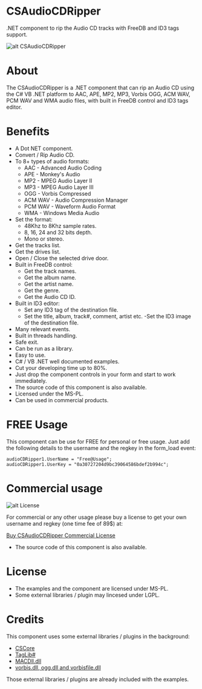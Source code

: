 # CSAudioCDRipper
.NET component to rip the Audio CD tracks with FreeDB and ID3 tags support.

![alt CSAudioCDRipper](https://www.microncode.com/images/developers/cs-audio-cd-ripper/images/cs-audio-cd-ripper.png "CSAudioCDRipper")

# About
The CSAudioCDRipper is a .NET component that can rip an Audio CD using the C# VB .NET platform to AAC, APE, MP2, MP3, Vorbis OGG, ACM WAV, PCM WAV and WMA audio files, with built in FreeDB control and ID3 tags editor.

# Benefits
- A Dot NET component.
- Convert / Rip Audio CD.
- To 8+ types of audio formats:
	- AAC - Advanced Audio Coding
	- APE - Monkey's Audio
	- MP2 - MPEG Audio Layer II
	- MP3 - MPEG Audio Layer III
	- OGG - Vorbis Compressed
	- ACM WAV - Audio Compression Manager
	- PCM WAV - Waveform Audio Format
	- WMA - Windows Media Audio
- Set the format:
	- 48Khz to 8Khz sample rates.
	- 8, 16, 24 and 32 bits depth.
	- Mono or stereo.
- Get the tracks list.
- Get the drives list.
- Open / Close the selected drive door.
- Built in FreeDB control:
	- Get the track names.
	- Get the album name.
	- Get the artist name.
	- Get the genre.
	- Get the Audio CD ID.
- Built in ID3 editor:
	- Set any ID3 tag of the destination file.
	- Set the title, album, track#, comment, artist etc.
	 -Set the ID3 image of the destination file.
- Many relevant events.
- Built in threads handling.
- Safe exit.
- Can be run as a library.
- Easy to use.
- C# / VB .NET well documented examples.
- Cut your developing time up to 80%.
- Just drop the component controls in your form and start to work immediately.
- The source code of this component is also available.
- Licensed under the MS-PL.
- Can be used in commercial products.

# FREE Usage
This component can be use for FREE for personal or free usage. Just add the following details to the username and the regkey in the form_load event:

```
audioCDRipper1.UserName = "Free@Usage";
audioCDRipper1.UserKey = "0a30727204d9bc39064586bdef2b994c";
```

# Commercial usage

![alt License](http://www.microncode.com/images/medal128.png "License")

For commercial or any other usage please buy a license to get your own username and regkey (one time fee of 89$) at:

[Buy CSAudioCDRipper Commercial License](https://order.shareit.com/cart/add?vendorid=200277377&PRODUCT[300914535]=1)

* The source code of this component is also available.

# License
- The examples and the component are licensed under MS-PL. 
- Some external libraries / plugin may lincesed under LGPL.

# Credits
This component uses some external libraries / plugins in the background:
- [CSCore](https://github.com/filoe/cscore)
- [TagLib#](https://github.com/mono/taglib-sharp)
- [MACDll.dll](https://www.monkeysaudio.com/index.html)
- [vorbis.dll, ogg.dll and vorbisfile.dll](https://www.monkeysaudio.com/index.html)

Those external libraries / plugins are already included with the examples.
